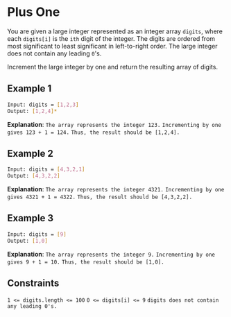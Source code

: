 # Plus One

You are given a large integer represented as an integer array `digits`, where each `digits[i]` is the `ith` digit of the integer. The digits are ordered from most significant to least significant in left-to-right order. The large integer does not contain any leading `0`'s.

Increment the large integer by one and return the resulting array of digits.

## Example 1

```bash
Input: digits = [1,2,3]
Output: [1,2,4]*
```

**Explanation**: `The array represents the integer 123.`
`Incrementing by one gives 123 + 1 = 124.`
`Thus, the result should be [1,2,4].`

## Example 2

```bash
Input: digits = [4,3,2,1]
Output: [4,3,2,2]
```

**Explanation**: `The array represents the integer 4321.`
`Incrementing by one gives 4321 + 1 = 4322.`
`Thus, the result should be [4,3,2,2].`

## Example 3

```bash
Input: digits = [9]
Output: [1,0]
```

**Explanation**: `The array represents the integer 9.`
`Incrementing by one gives 9 + 1 = 10.`
`Thus, the result should be [1,0].`

## Constraints

`1 <= digits.length <= 100`
`0 <= digits[i] <= 9`
`digits does not contain any leading 0's.`
